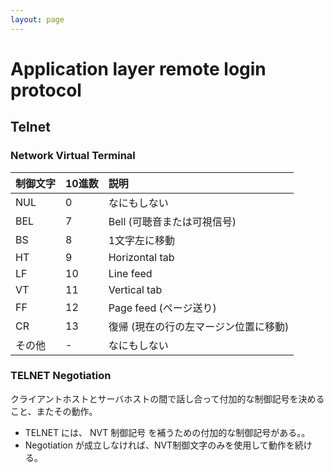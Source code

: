 ```yaml
---
layout: page
---
```


# Application layer remote login protocol

## Telnet

### Network Virtual Terminal

| 制御文字 | 10進数 | 説明 |
|:--|:--|:--|
| NUL | 0 | なにもしない |
| BEL | 7 | Bell (可聴音または可視信号) |
| BS | 8 | 1文字左に移動 |
| HT | 9 | Horizontal tab |
| LF | 10 | Line feed |
| VT | 11 | Vertical tab |
| FF | 12 | Page feed (ページ送り) |
| CR | 13 | 復帰 (現在の行の左マージン位置に移動) |
| その他 | - | なにもしない |

### TELNET Negotiation

クライアントホストとサーバホストの間で話し合って付加的な制御記号を決めること、またその動作。

* TELNET には、 NVT 制御記号 を補うための付加的な制御記号がある。。
* Negotiation が成立しなければ、NVT制御文字のみを使用して動作を続ける。
